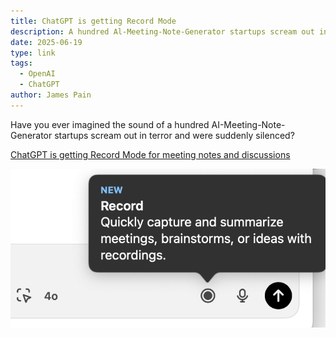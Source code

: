 ```yaml
---
title: ChatGPT is getting Record Mode
description: A hundred Al-Meeting-Note-Generator startups scream out in terror and were suddenly silenced
date: 2025-06-19
type: link
tags:
  - OpenAI
  - ChatGPT
author: James Pain
---
```

Have you ever imagined the sound of a hundred AI-Meeting-Note-Generator startups scream out in terror and were suddenly silenced?

[ChatGPT is getting Record Mode for meeting notes and discussions](https://help.openai.com/en/articles/11487532-chatgpt-record)

![](ChatGPT-record-mode-snippet.png)